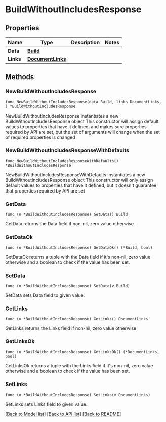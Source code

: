 # BuildWithoutIncludesResponse

## Properties

Name | Type | Description | Notes
------------ | ------------- | ------------- | -------------
**Data** | [**Build**](Build.md) |  | 
**Links** | [**DocumentLinks**](DocumentLinks.md) |  | 

## Methods

### NewBuildWithoutIncludesResponse

`func NewBuildWithoutIncludesResponse(data Build, links DocumentLinks, ) *BuildWithoutIncludesResponse`

NewBuildWithoutIncludesResponse instantiates a new BuildWithoutIncludesResponse object
This constructor will assign default values to properties that have it defined,
and makes sure properties required by API are set, but the set of arguments
will change when the set of required properties is changed

### NewBuildWithoutIncludesResponseWithDefaults

`func NewBuildWithoutIncludesResponseWithDefaults() *BuildWithoutIncludesResponse`

NewBuildWithoutIncludesResponseWithDefaults instantiates a new BuildWithoutIncludesResponse object
This constructor will only assign default values to properties that have it defined,
but it doesn't guarantee that properties required by API are set

### GetData

`func (o *BuildWithoutIncludesResponse) GetData() Build`

GetData returns the Data field if non-nil, zero value otherwise.

### GetDataOk

`func (o *BuildWithoutIncludesResponse) GetDataOk() (*Build, bool)`

GetDataOk returns a tuple with the Data field if it's non-nil, zero value otherwise
and a boolean to check if the value has been set.

### SetData

`func (o *BuildWithoutIncludesResponse) SetData(v Build)`

SetData sets Data field to given value.


### GetLinks

`func (o *BuildWithoutIncludesResponse) GetLinks() DocumentLinks`

GetLinks returns the Links field if non-nil, zero value otherwise.

### GetLinksOk

`func (o *BuildWithoutIncludesResponse) GetLinksOk() (*DocumentLinks, bool)`

GetLinksOk returns a tuple with the Links field if it's non-nil, zero value otherwise
and a boolean to check if the value has been set.

### SetLinks

`func (o *BuildWithoutIncludesResponse) SetLinks(v DocumentLinks)`

SetLinks sets Links field to given value.



[[Back to Model list]](../README.md#documentation-for-models) [[Back to API list]](../README.md#documentation-for-api-endpoints) [[Back to README]](../README.md)


